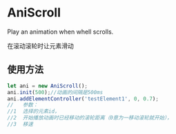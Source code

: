 # AniScroll
 Play an animation when whell scrolls.

在滚动滚轮时让元素滑动

## 使用方法

```js
let ani = new AniScroll();
ani.init(500);//动画的间隔是500ms
ani.addElementController('testElement1', 0, 0.7);
//   参数：
//1  选择的元素id，
//2  开始播放动画时已经移动的滚轮距离（0意为一移动滚轮就开始），
//3  移速
```

